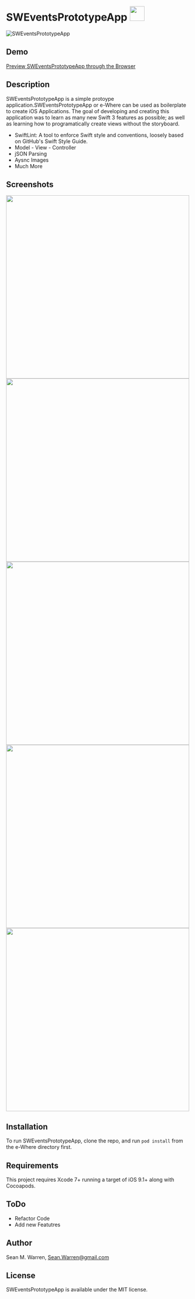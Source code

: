 # SWEventsPrototypeApp <img src="http://i.imgur.com/tP7IwZg.png" width="40px" height="40px">

![SWEventsPrototypeApp](http://i.imgur.com/dTQoP7H.png)

## Demo
[Preview SWEventsPrototypeApp through the Browser](https://appetize.io/app/eqr5wyu7ygx975prk1c6muum5r?device=iphone7plus&scale=50&orientation=portrait&osVersion=10.2)


## Description
SWEventsPrototypeApp is a simple protoype application.SWEventsPrototypeApp or e-Where can be used as boilerplate to create iOS Applications. The goal of developing and creating this application was to learn as many new Swift 3 features as possible; as well as learning how to programatically create views without the storyboard.

- SwiftLint: A tool to enforce Swift style and conventions, loosely based on GitHub's Swift Style Guide.
- Model - View - Controller 
- jSON Parsing
- Aysnc Images
- Much More


## Screenshots
<img src="http://i.imgur.com/nBVKTWd.jpg" widht="500px" height="500px"><img src="http://i.imgur.com/C70XfdK.jpg" widht="500px" height="500px"><img src="http://i.imgur.com/gROcznO.jpg" widht="500px" height="500px"><img src="http://i.imgur.com/Z8n8KQQ.png" widht="500px" height="500px"><img src="http://i.imgur.com/gRxcdyG.png)" widht="500px" height="500px">

## Installation  

To run SWEventsPrototypeApp, clone the repo, and run `pod install` from the e-Where directory first.

## Requirements

This project requires Xcode 7+ running a target of iOS 9.1+ along with Cocoapods.

## ToDo

- Refactor Code
- Add new Featutres

## Author

Sean M. Warren, Sean.Warren@gmail.com

## License

SWEventsPrototypeApp is available under the MIT license.
